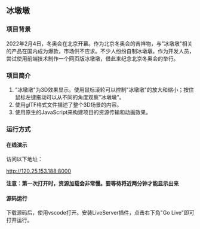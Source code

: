 ## 冰墩墩

### 项目背景

2022年2月4日，冬奥会在北京开幕。作为北京冬奥会的吉祥物，与"冰墩墩"相关的产品在国内成为爆款，市场供不应求。不少人纷纷自制冰墩墩。作为开发人员，尝试使用前端技术制作一个网页版冰墩墩，借此来纪念北京冬奥会的举行。



### 项目简介

1. "冰墩墩"为3D效果显示。使用鼠标滚轮可以控制"冰墩墩"的放大和缩小；按住鼠标左键拖动可以从不同的角度观察"冰墩墩"。
2. 使用glTF格式文件描述了整个3D场景的内容。
3. 使用原生的JavaScript来构建项目的资源传输和动画效果。



### 运行方式

#### 在线演示

访问以下地址：

http://120.25.153.188:8000

<strong>注意：第一次打开时，资源加载会非常慢。要等待将近两分钟才能显示出来</strong>

#### 源码运行

下载源码后，使用vscode打开。安装LiveServer插件，点击右下角"Go Live"即可打开运行。

